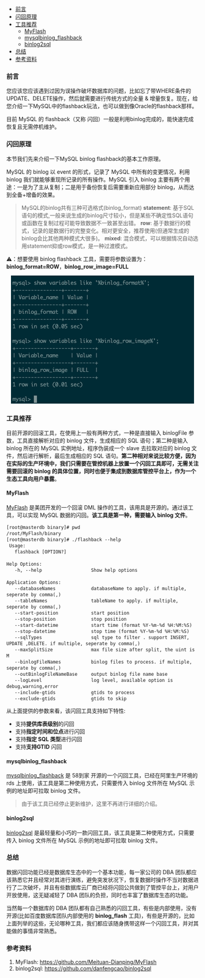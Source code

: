- [前言](#前言)
- [闪回原理](#闪回原理)
- [工具推荐](#工具推荐)
  - [MyFlash](#myflash)
  - [mysqlbinlog\_flashback](#mysqlbinlog_flashback)
  - [binlog2sql](#binlog2sql)
- [总结](#总结)
- [参考资料](#参考资料)


### 前言

您应该您应该遇到过因为误操作破坏数据库的问题，比如忘了带WHERE条件的UPDATE、DELETE操作，然后就需要进行传统方式的全量 & 增量恢复。现在，给您介绍一下MySQL中的flashback玩法，也可以做到像Oracle的flashback那样。

目前 MySQL 的 flashback（又称 闪回）一般是利用binlog完成的，能快速完成恢复且无需停机维护。
    

### 闪回原理

本节我们先来介绍一下MySQL binlog flashback的基本工作原理。

MySQL 的 binlog 以 event 的形式，记录了 MySQL 中所有的变更情况，利用 binlog 我们就能够重现所记录的所有操作。MySQL 引入 binlog 主要有两个用途：一是为了主从复制；二是用于备份恢复后需要重新应用部分 binlog，从而达到全备+增备的效果。

> MySQL的binlog共有三种可选格式(binlog_format)
> **statement**: 基于SQL语句的模式,一般来说生成的binlog尺寸较小，但是某些不确定性SQL语句或函数在复制过程可能导致数据不一致甚至出错。
> **row**: 基于数据行的模式，记录的是数据行的完整变化。相对更安全，推荐使用(但通常生成的binlog会比其他两种模式大很多)。
> **mixed**: 混合模式，可以根据情况自动选用statement抑或row模式，是一种过渡模式。
>
⚠️：想要使用 binlog flashback 工具，需要将参数设置为：**binlog_format=ROW**，**binlog_row_image=FULL**

<div align="center"><img src=./picture/what-is-it-006-001.png /></div>

### 工具推荐
目前开源的回滚工具，在使用上一般有两种方式，一种是直接输入 binlogFile 参数，工具直接解析对应的 binlog 文件，生成相应的 SQL 语句；第二种是输入 binlog 所在的 MySQL 实例地址，程序伪装成一个 slave 去拉取对应的 binlog 文件，然后进行解析，最后生成相应的 SQL 语句。**第二种相对来说比较方便，因为在实际的生产环境中，我们只需要在管控机器上放置一个闪回工具即可，无需关注需要回滚的 binlog 的具体位置，同时也便于集成到数据库管控平台上，作为一个生态工具向用户暴露**。

#### MyFlash

[MyFlash](https://github.com/Meituan-Dianping/MyFlash) 是美团开发的一个回滚 DML 操作的工具，该用具是开源的。通过该工具，可以实现 MySQL 数据的闪回。**该工具是第一种，需要输入 binlog 文件**。

``` shell
[root@masterdb binary]# pwd
/root/MyFlash/binary
[root@masterdb binary]# ./flashback --help
 Usage:
   flashback [OPTION?]

Help Options:
   -h, --help                  Show help options

Application Options:
   --databaseNames             databaseName to apply. if multiple, seperate by comma(,)
   --tableNames                tableName to apply. if multiple, seperate by comma(,)
   --start-position            start position
   --stop-position             stop position
   --start-datetime            start time (format %Y-%m-%d %H:%M:%S)
   --stop-datetime             stop time (format %Y-%m-%d %H:%M:%S)
   --sqlTypes                  sql type to filter . support INSERT, UPDATE ,DELETE. if multiple, seperate by comma(,)
   --maxSplitSize              max file size after split, the uint is M
   --binlogFileNames           binlog files to process. if multiple, seperate by comma(,)  
   --outBinlogFileNameBase     output binlog file name base
   --logLevel                  log level, available option is debug,warning,error
   --include-gtids             gtids to process
   --exclude-gtids             gtids to skip
```

从上面提供的参数来看，该闪回工具支持如下特性:
- 支持**提供库表级别**的闪回
- 支持**指定时间和位点**进行闪回
- 支持**指定 SQL 类型**进行闪回
- 支持**支持GTID** 闪回

#### mysqlbinlog_flashback

[mysqlbinlog_flashback](https://github.com/58daojia-dba/mysqlbinlog_flashback) 是 58到家 开源的一个闪回工具，已经在阿里生产环境的 rds 上使用，该工具是第二种使用方式，只需要传入 binlog 文件所在 MySQL 示例的地址即可拉取 binlog 文件。

> 由于该工具已经停止更新维护，这里不再进行详细的介绍。


#### binlog2sql

[binlog2sql](https://github.com/danfengcao/binlog2sql) 是最轻量和小巧的一款闪回工具，该工具是第二种使用方式，只需要传入 binlog 文件所在 MySQL 示例的地址即可拉取 binlog 文件。

### 总结

数据闪回功能已经是数据库生态中的一个基本功能，每一家公司的 DBA 团队都应该熟悉它并且经常对其进行演练，避免突发状况下，恢复数据时操作不当对数据进行了二次破坏，并且有些数据库云厂商已经将闪回公共做到了管控平台上，对用户开放使用，这无疑减轻了 DBA 团队的负担，同时也丰富了数据库生态的功能。

当然每一个数据库的 DBA 团队都有自己熟悉的闪回工具，有些是内部使用，没有开源(比如百度数据库团队内部使用的 **binlog_flash** 工具)，有些是开源的，比如上面列举的这些，无论哪种工具，我们都应该随身携带这样一个闪回工具，并对其能做的事情非常熟悉。

### 参考资料
1. MyFlash: https://github.com/Meituan-Dianping/MyFlash
2. binlog2sql: https://github.com/danfengcao/binlog2sql